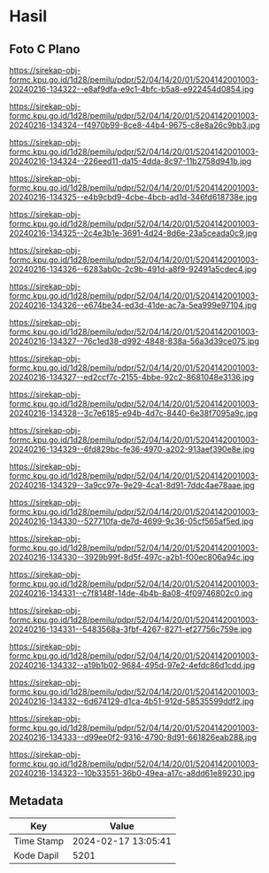 # Hasil

## Foto C Plano

https://sirekap-obj-formc.kpu.go.id/1d28/pemilu/pdpr/52/04/14/20/01/5204142001003-20240216-134322--e8af9dfa-e9c1-4bfc-b5a8-e922454d0854.jpg

https://sirekap-obj-formc.kpu.go.id/1d28/pemilu/pdpr/52/04/14/20/01/5204142001003-20240216-134324--f4970b99-8ce8-44b4-9675-c8e8a26c9bb3.jpg

https://sirekap-obj-formc.kpu.go.id/1d28/pemilu/pdpr/52/04/14/20/01/5204142001003-20240216-134324--226eed11-da15-4dda-8c97-11b2758d941b.jpg

https://sirekap-obj-formc.kpu.go.id/1d28/pemilu/pdpr/52/04/14/20/01/5204142001003-20240216-134325--e4b9cbd9-4cbe-4bcb-ad1d-346fd618738e.jpg

https://sirekap-obj-formc.kpu.go.id/1d28/pemilu/pdpr/52/04/14/20/01/5204142001003-20240216-134325--2c4e3b1e-3691-4d24-8d6e-23a5ceada0c9.jpg

https://sirekap-obj-formc.kpu.go.id/1d28/pemilu/pdpr/52/04/14/20/01/5204142001003-20240216-134326--6283ab0c-2c9b-491d-a8f9-92491a5cdec4.jpg

https://sirekap-obj-formc.kpu.go.id/1d28/pemilu/pdpr/52/04/14/20/01/5204142001003-20240216-134326--e674be34-ed3d-41de-ac7a-5ea999e97104.jpg

https://sirekap-obj-formc.kpu.go.id/1d28/pemilu/pdpr/52/04/14/20/01/5204142001003-20240216-134327--76c1ed38-d992-4848-838a-56a3d39ce075.jpg

https://sirekap-obj-formc.kpu.go.id/1d28/pemilu/pdpr/52/04/14/20/01/5204142001003-20240216-134327--ed2ccf7c-2155-4bbe-92c2-8681048e3136.jpg

https://sirekap-obj-formc.kpu.go.id/1d28/pemilu/pdpr/52/04/14/20/01/5204142001003-20240216-134328--3c7e6185-e94b-4d7c-8440-6e38f7095a9c.jpg

https://sirekap-obj-formc.kpu.go.id/1d28/pemilu/pdpr/52/04/14/20/01/5204142001003-20240216-134329--6fd829bc-fe36-4970-a202-913aef390e8e.jpg

https://sirekap-obj-formc.kpu.go.id/1d28/pemilu/pdpr/52/04/14/20/01/5204142001003-20240216-134329--3a9cc97e-9e29-4ca1-8d91-7ddc4ae78aae.jpg

https://sirekap-obj-formc.kpu.go.id/1d28/pemilu/pdpr/52/04/14/20/01/5204142001003-20240216-134330--527710fa-de7d-4699-9c36-05cf565af5ed.jpg

https://sirekap-obj-formc.kpu.go.id/1d28/pemilu/pdpr/52/04/14/20/01/5204142001003-20240216-134330--3929b99f-8d5f-497c-a2b1-f00ec806a94c.jpg

https://sirekap-obj-formc.kpu.go.id/1d28/pemilu/pdpr/52/04/14/20/01/5204142001003-20240216-134331--c7f8148f-14de-4b4b-8a08-4f09746802c0.jpg

https://sirekap-obj-formc.kpu.go.id/1d28/pemilu/pdpr/52/04/14/20/01/5204142001003-20240216-134331--5483568a-3fbf-4267-8271-ef27756c759e.jpg

https://sirekap-obj-formc.kpu.go.id/1d28/pemilu/pdpr/52/04/14/20/01/5204142001003-20240216-134332--a19b1b02-9684-495d-97e2-4efdc86d1cdd.jpg

https://sirekap-obj-formc.kpu.go.id/1d28/pemilu/pdpr/52/04/14/20/01/5204142001003-20240216-134332--6d674129-d1ca-4b51-912d-58535599ddf2.jpg

https://sirekap-obj-formc.kpu.go.id/1d28/pemilu/pdpr/52/04/14/20/01/5204142001003-20240216-134333--d99ee0f2-9316-4790-8d91-661826eab288.jpg

https://sirekap-obj-formc.kpu.go.id/1d28/pemilu/pdpr/52/04/14/20/01/5204142001003-20240216-134323--10b33551-36b0-49ea-a17c-a8dd61e89230.jpg


## Metadata

| Key        | Value               |
| ---------- | ------------------- |
| Time Stamp | 2024-02-17 13:05:41 |
| Kode Dapil | 5201                |



